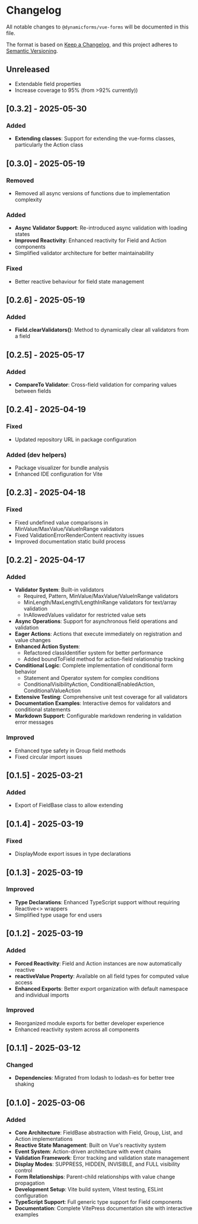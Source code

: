 # Changelog

All notable changes to `@dynamicforms/vue-forms` will be documented in this file.

The format is based on [Keep a Changelog](https://keepachangelog.com/en/1.1.0/),
and this project adheres to [Semantic Versioning](https://semver.org/spec/v2.0.0.html).

## Unreleased

- Extendable field properties
- Increase coverage to 95% (from >92% currently))

## [0.3.2] - 2025-05-30

### Added
- **Extending classes**: Support for extending the vue-forms classes, particularly the Action class

## [0.3.0] - 2025-05-19

### Removed
- Removed all async versions of functions due to implementation complexity

### Added
- **Async Validator Support**: Re-introduced async validation with loading states
- **Improved Reactivity**: Enhanced reactivity for Field and Action components
- Simplified validator architecture for better maintainability

### Fixed
- Better reactive behaviour for field state management

## [0.2.6] - 2025-05-19

### Added
- **Field.clearValidators()**: Method to dynamically clear all validators from a field

## [0.2.5] - 2025-05-17

### Added
- **CompareTo Validator**: Cross-field validation for comparing values between fields

## [0.2.4] - 2025-04-19

### Fixed
- Updated repository URL in package configuration

### Added (dev helpers)
- Package visualizer for bundle analysis
- Enhanced IDE configuration for Vite

## [0.2.3] - 2025-04-18

### Fixed
- Fixed undefined value comparisons in MinValue/MaxValue/ValueInRange validators
- Fixed ValidationErrorRenderContent reactivity issues
- Improved documentation static build process

## [0.2.2] - 2025-04-17

### Added
- **Validator System**: Built-in validators
    - Required, Pattern, MinValue/MaxValue/ValueInRange validators
    - MinLength/MaxLength/LengthInRange validators for text/array validation
    - InAllowedValues validator for restricted value sets
- **Async Operations**: Support for asynchronous field operations and validation
- **Eager Actions**: Actions that execute immediately on registration and value changes
- **Enhanced Action System**:
    - Refactored classIdentifier system for better performance
    - Added boundToField method for action-field relationship tracking
- **Conditional Logic**: Complete implementation of conditional form behavior
    - Statement and Operator system for complex conditions
    - ConditionalVisibilityAction, ConditionalEnabledAction, ConditionalValueAction
- **Extensive Testing**: Comprehensive unit test coverage for all validators
- **Documentation Examples**: Interactive demos for validators and conditional statements
- **Markdown Support**: Configurable markdown rendering in validation error messages

### Improved
- Enhanced type safety in Group field methods
- Fixed circular import issues

## [0.1.5] - 2025-03-21

### Added
- Export of FieldBase class to allow extending

## [0.1.4] - 2025-03-19

### Fixed
- DisplayMode export issues in type declarations

## [0.1.3] - 2025-03-19

### Improved
- **Type Declarations**: Enhanced TypeScript support without requiring Reactive<> wrappers
- Simplified type usage for end users

## [0.1.2] - 2025-03-19

### Added
- **Forced Reactivity**: Field and Action instances are now automatically reactive
- **reactiveValue Property**: Available on all field types for computed value access
- **Enhanced Exports**: Better export organization with default namespace and individual imports

### Improved
- Reorganized module exports for better developer experience
- Enhanced reactivity system across all components

## [0.1.1] - 2025-03-12

### Changed
- **Dependencies**: Migrated from lodash to lodash-es for better tree shaking

## [0.1.0] - 2025-03-06

### Added
- **Core Architecture**: FieldBase abstraction with Field, Group, List, and Action implementations
- **Reactive State Management**: Built on Vue's reactivity system
- **Event System**: Action-driven architecture with event chains
- **Validation Framework**: Error tracking and validation state management
- **Display Modes**: SUPPRESS, HIDDEN, INVISIBLE, and FULL visibility control
- **Form Relationships**: Parent-child relationships with value change propagation
- **Development Setup**: Vite build system, Vitest testing, ESLint configuration
- **TypeScript Support**: Full generic type support for Field components
- **Documentation**: Complete VitePress documentation site with interactive examples
